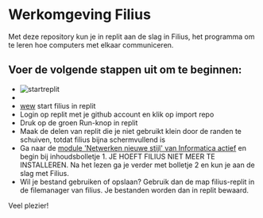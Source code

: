 # Werkomgeving Filius

Met deze repository kun je in replit aan de slag in Filius, het programma om te leren hoe computers met elkaar communiceren.

Voer de volgende stappen uit om te beginnen:
- 
- ![startreplit](https://img.shields.io/badge/start-replit-lightgrey)
-
- [wew](https://replit.com/github/emmauscollege/filius-replit) start filius in replit
- Login op replit met je github account en klik op import repo
- Druk op de groen Run-knop in replit
- Maak de delen van replit die je niet gebruikt klein door de randen te schuiven, totdat filius bijna schermvullend is
- Ga naar de [module 'Netwerken nieuwe stijl' van Informatica actief](https://moodle.informatica-actief.nl/course/view.php?id=917) en begin bij inhoudsbolletje 1. JE HOEFT FILIUS NIET MEER TE INSTALLEREN. Na het lezen ga je verder met bolletje 2 en kun je aan de slag met Filius.
- Wil je bestand gebruiken of opslaan? Gebruik dan de map filius-replit in de filemanager van filius. Je bestanden worden dan in replit bewaard.

Veel plezier!
